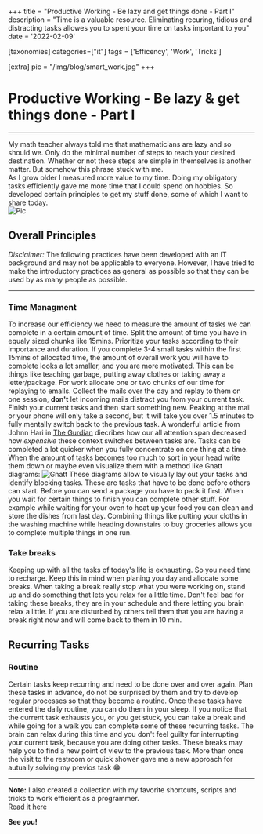 +++
title = "Productive Working - Be lazy and get things done - Part I"
description = "Time is a valuable resource. Eliminating recuring, tidious and distracting tasks allowes you to spent your time on tasks important to you"
date = '2022-02-09'

[taxonomies]
categories=["it"]
tags = ['Efficency', 'Work', 'Tricks']

[extra]
pic = "/img/blog/smart_work.jpg"
+++

# Productive Working - Be lazy & get things done - Part I
---
My math teacher always told me that mathematicians are lazy and so should we. Only do the minimal number of steps to reach your desired destination. Whether or not these steps are simple in themselves is another matter. But somehow this phrase stuck with me.  
As I grow older I measured more value to my time. Doing my obligatory tasks efficiently gave me more time that I could spend on hobbies. So developed certain principles to get my stuff done, some of which I want to share today.  
![Pic](/img/blog/efficient.jpg)
## Overall Principles
*Disclaimer:* The following practices have been developed with an IT background and may not be applicable to everyone. However, I have tried to make the introductory practices as general as possible so that they can be used by as many people as possible.  

---
### Time Managment
To increase our efficiency we need to measure the amount of tasks we can complete in a certain amount of time. Split the amount of time you have in equaly sized chunks like 15mins. Prioritize your tasks according to their importance and duration. If you complete 3-4 small tasks within the first 15mins of allocated time, the amount of overall work you will have to complete looks a lot smaller, and you are more motivated. This can be things like teaching garbage, putting away clothes or taking away a letter/package. For work allocate one or two chunks of our time for replaying to emails. Collect the mails over the day and replay to them on one session, **don't** let incoming mails distract you from your current task. Finish your current tasks and then start something new. Peaking at the mail or your phone will only take a second, but it will take you over 1.5 minutes to fully mentally switch back to the previous task. A wonderful article from Johnn Hari in [The Gurdian](https://www.theguardian.com/science/2022/jan/02/attention-span-focus-screens-apps-smartphones-social-media) diecribes how our all attention span decreased how *expensive* these context switches between tasks are. Tasks can be completed a lot quicker when you fully concentrate on one thing at a time.  
When the amount of tasks becomes too much to sort in your head write them down or maybe even visualize them with a method like Gnatt diagrams:
![Gnatt](/img/blog/gnatt.png)
These diagrams allow to visually lay out your tasks and identify blocking tasks. These are tasks that have to be done before others can start. Before you can send a package you have to pack it first. When you wait for certain things to finish you can complete other stuff. For example while waiting for your oven to heat up your food you can clean and store the dishes from last day. Combining things like putting your cloths in the washing machine while heading downstairs to buy groceries allows you to complete multiple things in one run.  

### Take breaks
Keeping up with all the tasks of today's life is exhausting. So you need time to recharge. Keep this in mind when planing you day and allocate some breaks. When taking a break really stop what you were working on, stand up and do something that lets you relax for a little time. Don't feel bad for taking these breaks, they are in your schedule and there letting you brain relax a little. If you are disturbed by others tell them that you are having a break right now and will come back to them in 10 min.  

## Recurring Tasks
### Routine
Certain tasks keep recurring and need to be done over and over again. Plan these tasks in advance, do not be surprised by them and try to develop regular processes so that they become a routine. Once these tasks have entered the daily routine, you can do them in your sleep. If you notice that the current task exhausts you, or you get stuck, you can take a break and while going for a walk you can complete some of these recurring tasks. The brain can relax during this time and you don't feel guilty for interrupting your current task, because you are doing other tasks. These breaks may help you to find a new point of view to the previous task. More than once the visit to the restroom or quick shower gave me a new approach for autually solving my previos task 😁  

---
**Note:** I also created a collection with my favorite shortcuts, scripts and tricks to work efficient as a programmer.  
[Read it here](/articles/2022-02-working-effectively-2)

**See you!**

